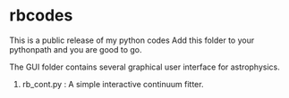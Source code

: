 # rbcodes
This is a public release of my python codes
Add this folder to your pythonpath and you are good to go.

The GUI folder contains several graphical user interface for astrophysics. 

1) rb_cont.py :  A simple interactive continuum fitter. 
